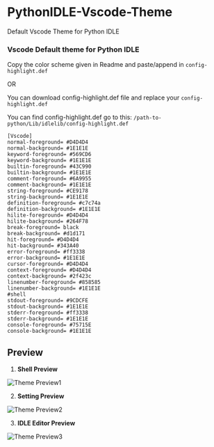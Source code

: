 # PythonIDLE-Vscode-Theme
Default Vscode Theme for Python IDLE 

### Vscode Default theme for Python IDLE

Copy the color scheme given in Readme and paste/append in `config-highlight.def` 

OR

You can download config-highlight.def file and replace your `config-highlight.def`

You can find config-highlight.def go to this: `/path-to-python/Lib/idlelib/config-highlight.def`

```
[Vscode]
normal-foreground= #D4D4D4
normal-background= #1E1E1E
keyword-foreground= #569CD6
keyword-background= #1E1E1E
builtin-foreground= #43C990
builtin-background= #1E1E1E
comment-foreground= #6A9955
comment-background= #1E1E1E
string-foreground= #CE9178
string-background= #1E1E1E
definition-foreground= #c7c74a
definition-background= #1E1E1E
hilite-foreground= #D4D4D4
hilite-background= #264F78
break-foreground= black
break-background= #d1d171
hit-foreground= #D4D4D4
hit-background= #343A40
error-foreground= #ff3338
error-background= #1E1E1E
cursor-foreground= #D4D4D4
context-foreground= #D4D4D4
context-background= #2f423c
linenumber-foreground= #858585
linenumber-background= #1E1E1E
#shell
stdout-foreground= #9CDCFE
stdout-background= #1E1E1E
stderr-foreground= #ff3338
stderr-background= #1E1E1E
console-foreground= #75715E
console-background= #1E1E1E
```

## Preview
1. **Shell Preview**

![Theme Preview1](https://i.imgur.com/tPnW4s2.png)

2. **Setting Preview**

![Theme Preview2](https://i.imgur.com/OU0vyU6.png)

3. **IDLE Editor Preview**

![Theme Preview3](https://i.imgur.com/32vqCwM.png)

